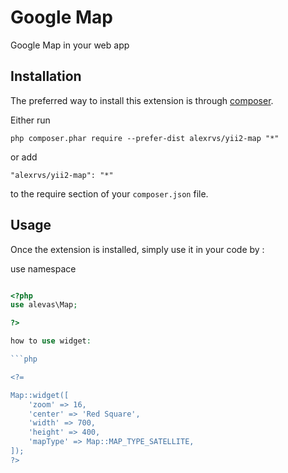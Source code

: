 Google Map
==========
Google Map in your web app

Installation
------------

The preferred way to install this extension is through [composer](http://getcomposer.org/download/).

Either run

```
php composer.phar require --prefer-dist alexrvs/yii2-map "*"
```

or add

```
"alexrvs/yii2-map": "*"
```

to the require section of your `composer.json` file.


Usage
-----

Once the extension is installed, simply use it in your code by  :

use namespace 

```php 

<?php 
use alevas\Map;		

?>

how to use widget: 

```php

<?= 

Map::widget([
    'zoom' => 16,
    'center' => 'Red Square',
    'width' => 700,
    'height' => 400,
    'mapType' => Map::MAP_TYPE_SATELLITE,
]);
?> 